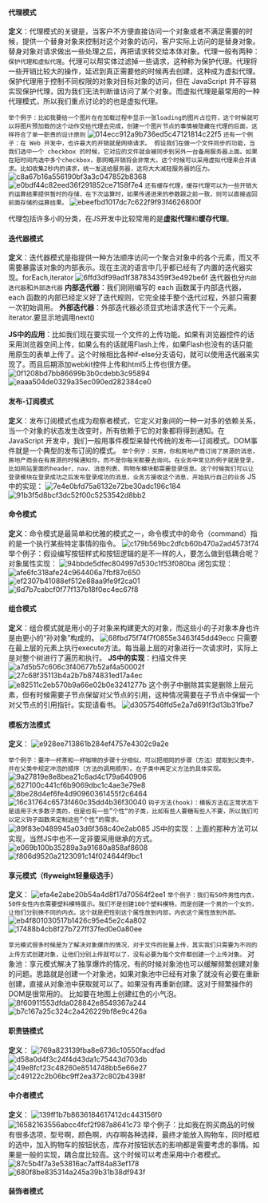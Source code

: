 #### 代理模式
**定义**：代理模式的关键是，当客户不方便直接访问一个对象或者不满足需要的时候，提供一个替身对象来控制对这个对象的访问，客户实际上访问的是替身对象。替身对象对请求做出一些处理之后，再把请求转交给本体对象。代理一般有两种：`保护代理和虚拟代理`。代理可以帮实体过滤掉一些请求，这种称为保护代理。代理将一些开销比较大的操作，延迟到真正需要他的时候再去创建，这种成为虚拟代理。保护代理用于控制不同权限的对象对目标对象的访问，但在 JavaScript 并不容易实现保护代理，因为我们无法判断谁访问了某个对象。而虚拟代理是最常用的一种代理模式，所以我们重点讨论的的也是虚拟代理。

`举个例子：比如我要给一个图片在在加载过程中显示一张loading的图片占位符，这个时候就可以将图片预加载的这个动作交给代理去完成，创建一个图片节点的事情被隐藏在代理的后面，这样符合了单一职责的设计原则`
![014ecc912a9b736ed5c47121814c22f5](《JavaScript设计模式与开发实践》学习笔记（中）.resources/809816EC-25CB-4DB6-B099-E0735B22F307.png)
`还有一个例子：在 Web 开发中，也许最大的开销就是网络请求。
假设我们在做一个文件同步的功能，当我们选中一个 checkbox 的时候，它对应的文件就会被同步到另外一台备用服务器上面。如果在短时间内选中多个checkbox，那网略开销将会非常大，这个时候可以采用虚拟代理来合并请求。比如收集2秒内的请求，统一发送给服务器，这将大大减轻服务器的压力。`
![c8a67b16a556190bf3a3c047852b8368](《JavaScript设计模式与开发实践》学习笔记（中）.resources/AF5D15A3-71F5-4CDB-B5A6-D350BB4081F0.png)
![e0bdf44c82eed36f291852ce7158f7e4](《JavaScript设计模式与开发实践》学习笔记（中）.resources/74A45100-130A-44EC-9D55-07D5CFDEB4A6.png)
`还有缓存代理，缓存代理可以为一些开销大的运算结果提供暂时的存储，在下次运算时，如果传递进来的参数跟之前一致，则可以直接返回前面存储的运算结果。`
![ebeefbd1017dc7c622f9f93f4626800f](《JavaScript设计模式与开发实践》学习笔记（中）.resources/24F63E5B-9ECC-4BB9-B0F1-CA28341B460D.png)

代理包括许多小的分类，在JS开发中比较常用的是**虚拟代理**和**缓存代理**。


#### 迭代器模式
**定义**：迭代器模式是指提供一种方法顺序访问一个聚合对象中的各个元素，而又不需要暴露该对象的内部表示。现在主流的语言中几乎都已经有了内置的迭代器实现。forEach,iterator
![6ffd3df99ad1f387834359f3e492be6f](《JavaScript设计模式与开发实践》学习笔记（中）.resources/15F9CC48-1A79-421F-8E15-DD906EFBE68B.png)
迭代器也分`内部迭代器`和`外部迭代器`
**内部迭代器**：我们刚刚编写的 each 函数属于内部迭代器，each 函数的内部已经定义好了迭代规则，它完全接手整个迭代过程，外部只需要一次初始调用。
**外部迭代器**：外部迭代器必须显式地请求迭代下一个元素。iterator.要显示地调用next()

**JS中的应用**：比如我们现在要实现一个文件的上传功能。如果有浏览器控件的话采用浏览器空间上传，如果么有的话就用Flash上传，如果Flash也没有的话只能用原生的表单上传了。这个时候相比各种if-else分支语句，就可以使用迭代器来实现了。而且后期添加webkit控件上传和html5上传也很方便。
![0f1208bd7bb86699b3b0cdebb3c95894](《JavaScript设计模式与开发实践》学习笔记（中）.resources/70EEDF34-ED9E-4AA8-A774-E9DD66CBE57D.png)
![eaaa504de0329a35ec090ed282384ce0](《JavaScript设计模式与开发实践》学习笔记（中）.resources/80912820-334D-4BCF-B78D-EB285B2EC162.png)

#### 发布-订阅模式
**定义**：发布订阅模式也成为观察者模式，它定义对象间的一种一对多的依赖关系，当一个对象的状态发生改变时，所有依赖于它的对象都将得到通知。在 JavaScript 开发中，我们一般用事件模型来替代传统的发布—订阅模式。DOM事件就是一个典型的发布订阅的模式。
`举个例子：买房，你和房地产商订阅了房源的消息，房地产商会在有房源的时候通知你，而不是你每天都要去询问。在业务中常见的例子就是登录，比如网站里面的header、nav、消息列表、购物车模块都需要登录信息。这个时候我们可以让登录模块在登录成功之后发布登录成功的消息，业务方接收这个消息，开始执行自己的业务`
JS中的实现：
![7e4e0bfd75a6132e72be30adc196c184](《JavaScript设计模式与开发实践》学习笔记（中）.resources/5C720E97-A7C7-46F5-8BEC-7280CD4F6019.png)
![91b3f5d8bcf3dc52f00c5253542d8bb2](《JavaScript设计模式与开发实践》学习笔记（中）.resources/B3BDCC8B-D96D-40DA-8B27-D92F73E6F2D0.png)

#### 命令模式
**定义**：命令模式是最简单和优雅的模式之一，命令模式中的命令（command）指的是一个执行某些特定事情的指令。
![c179b569bc2dfcb60b470a2ad4573f74](《JavaScript设计模式与开发实践》学习笔记（中）.resources/5E356D61-3D6C-4288-9C8D-B08A57D1DE1A.png)
举个例子：假设编写按钮样式和按钮逻辑的是不一样的人，要怎么做到低耦合呢？
对象属性实现：
![94bbde5dfec804997d530c1f53f080ba](《JavaScript设计模式与开发实践》学习笔记（中）.resources/6AA00906-F275-4363-9065-858AF6DBF9DD.png)
闭包实现：
![afe6fc318afe24c964406a7fbf87c650](《JavaScript设计模式与开发实践》学习笔记（中）.resources/0545B822-43D6-4528-A863-7A12E57CBC9F.png)
![ef2307b41088ef512e88aa9fe9f2ca01](《JavaScript设计模式与开发实践》学习笔记（中）.resources/1A2A1525-EF75-4761-A1BA-CBBDA632DF8E.png)
![6d7b7cabcf0f77f137b18f0ec4ec67f8](《JavaScript设计模式与开发实践》学习笔记（中）.resources/2F23AD81-F952-4948-BCB0-3F8E808EACF9.png)

#### 组合模式
**定义**：组合模式就是用小的子对象来构建更大的对象，而这些小的子对象本身也许是由更小的“孙对象”构成的。
![68fbd75f74f7f0855e3463f45dd49ecc](《JavaScript设计模式与开发实践》学习笔记（中）.resources/3C179A5C-7311-448C-9C27-10C477896AE7.png)
只需要在最上层的元素上执行execute方法。每当最上层的对象进行一次请求时，实际上是对整个树进行了遍历和执行。
**JS中的实现**：扫描文件夹
![a7d5b57c606c3f40677b52af4a50002f](《JavaScript设计模式与开发实践》学习笔记（中）.resources/C6C866FA-64C4-4F70-B6BC-1E505A14C77A.png)
![27c68f35113b4a2b7b874831ed17a4ec](《JavaScript设计模式与开发实践》学习笔记（中）.resources/363BABD7-76AB-4A59-B815-8FD27C27055E.png)
![e82511c2eb570b9a66e02b0e3241277b](《JavaScript设计模式与开发实践》学习笔记（中）.resources/92A984FB-69A8-4D0C-BB7D-A415B433A455.png)
这个例子中删除其实是删除上层元素，但有时候需要子节点保留对父节点的引用，这种情况需要在子节点中保留一个对父节点的引用指针。实现请看书。
![d3057546ffd5e2a7d691f3d13b31fbe7](《JavaScript设计模式与开发实践》学习笔记（中）.resources/907BA008-AB32-403F-9E70-17E057F41EF7.png)

#### 模板方法模式
**定义**：
![e928ee713861b284ef4757e4302c9a2e](《JavaScript设计模式与开发实践》学习笔记（中）.resources/26572D5E-8C4A-455E-AB26-F2CC11689813.png)

`举个例子：要冲一杯茶和一杯咖啡的步骤十分相似，可以把相同的步骤（方法）提取到父类中，并在父类中规定冲泡的顺序（方法的调用顺序）。在子类中再定义方法的具体实现。`
![9a27819e8e8bea21c6ad4c179a640906](《JavaScript设计模式与开发实践》学习笔记（中）.resources/EAF86169-85D1-49B3-8393-7FCAFA9F7066.png)
![627100c441cf6b9069dbc1c4ae3e79e8](《JavaScript设计模式与开发实践》学习笔记（中）.resources/A8C326D5-FC70-4B86-8C11-189E24530E77.png)
![8be28d4ef6fe4d90960361455f2c6464](《JavaScript设计模式与开发实践》学习笔记（中）.resources/CB18A053-A3E7-4E9F-9C95-8FAD5751151F.png)
![16c31764c6573f460c35dd4b36f30040](《JavaScript设计模式与开发实践》学习笔记（中）.resources/25A79600-9198-4177-A361-582F1CBFD264.png)
`钩子方法(hook)：模板方法在正常状态下是适用于大多数子类的，但是也有一些”个性“的子类，比如有些人要糖有些人不要，所以我们可以定义钩子函数来定制这些”个性“的需求。`
![89f83e0489945a03d6f368c40e2ab085](《JavaScript设计模式与开发实践》学习笔记（中）.resources/F7A252AF-DCB9-4EE7-B8B8-A45F12237409.png)
JS中的实现：上面的那种方法可以实现，当然JS中也不一定非要采用继承的方式。
![e069b100b35289a3a91680a858af8608](《JavaScript设计模式与开发实践》学习笔记（中）.resources/ADCCE827-A329-4513-BF7C-F339CEBAF19E.png)
![f806d9520a2123091c14f024644f9bc1](《JavaScript设计模式与开发实践》学习笔记（中）.resources/5823F351-E2FD-48A2-9BB0-897F7862F46E.png)

#### 享元模式（flyweight轻量级选手）
**定义**：
![efa4e2abe20b54a4d8f17d70564f2ee1](《JavaScript设计模式与开发实践》学习笔记（中）.resources/944BDC95-75FB-493F-9BC2-AA71334DB1BD.png)
`举个例子：我们有50件男性内衣，50件女性内衣需要塑料模特展示。我们不是创建100个塑料模特，而是创建一个男的一个女的，让他们分别换不同的内衣。这个就是把性别这个属性放到内部，内衣这个属性放到外部。`
![eb4f801030517b1426c95e45e2c4a802](《JavaScript设计模式与开发实践》学习笔记（中）.resources/221F336F-6C24-4DDA-9F46-9E70BCA08781.png)
![17488b4cb8f27b727ff37fed0e0a80ee](《JavaScript设计模式与开发实践》学习笔记（中）.resources/3FEE0F83-E52E-445C-B43D-2E74BB2CC525.png)

`享元模式很多时候是为了解决对象爆炸的情况，对于文件的批量上传，其实我们只需要为不同的上传方式创建对象，让他们分别上传就可以了，没有必要为每个文件都创建一个上传对象。`
对象池：享元模式解决了独享爆炸的情况，有的时候对象池也可以缓解频繁创建对象的问题。思路就是创建一个对象池，如果对象池中已经有对象了就没有必要在重新创建，直接从对象池中获取就可以了。如果没有再重新创建。这对于频繁操作的DOM是很常用的。
比如要在地图上创建红色的小气泡。
![8f60911553dfda028842e8549367a244](《JavaScript设计模式与开发实践》学习笔记（中）.resources/4F4CE0D7-ABA7-41D4-A918-49BDF9D19646.png)
![b7c167a25c324c2a426229bf8e9c426a](《JavaScript设计模式与开发实践》学习笔记（中）.resources/6786D503-B70F-45CF-8C74-DE322148652C.png)

#### 职责链模式
**定义**：
![769a823139fba8e6736c10550facdfad](《JavaScript设计模式与开发实践》学习笔记（中）.resources/88355288-27A2-48D1-8902-834EC4BDE5F0.png)
![d58a0d4f3c24f4d43da1c75443d703db](《JavaScript设计模式与开发实践》学习笔记（中）.resources/F8CAC991-E28C-4388-A3E5-2A4EA2313799.png)
![49e8fcf23c48260e8514748bb5e66e27](《JavaScript设计模式与开发实践》学习笔记（中）.resources/9E40948D-7212-4DCE-BFED-7D6432F0DFFF.png)
![c49122c2b06bc9ff2ea372c802b4398f](《JavaScript设计模式与开发实践》学习笔记（中）.resources/1AE3E682-45BB-4CF4-B3D3-65993C8EC437.png)


#### 中介者模式
**定义**：
![139ff1b7b8636184617412dc443156f0](《JavaScript设计模式与开发实践》学习笔记（中）.resources/1A876043-2FBE-46B8-BB85-C115695701D2.png)
![16582163556abcc4fcf2f987a8641c73](《JavaScript设计模式与开发实践》学习笔记（中）.resources/5CD5DCF5-B87A-4B14-B957-68ED0B7DB59D.png)
举个例子：比如我在购买商品的时候有很多选项，型号啊，颜色啊，内存啊各种选择，最终才能放入购物车，同时框框的选中，加入购物车的按钮状态，库存对按钮状态的影响都是需要考虑的事情。如果是一般的实现，耦合度比较高。这个时候可以考虑采用中介者模式。
![87c5b4f7a3e53816ac7aff84a83ef178](《JavaScript设计模式与开发实践》学习笔记（中）.resources/E99645F0-C729-4075-BED1-CEAE3D872924.png)
![680f8be835314a245a39b31b38df943f](《JavaScript设计模式与开发实践》学习笔记（中）.resources/524573DA-54DE-4A36-B711-78DC4B3C7B07.png)

#### 装饰者模式

